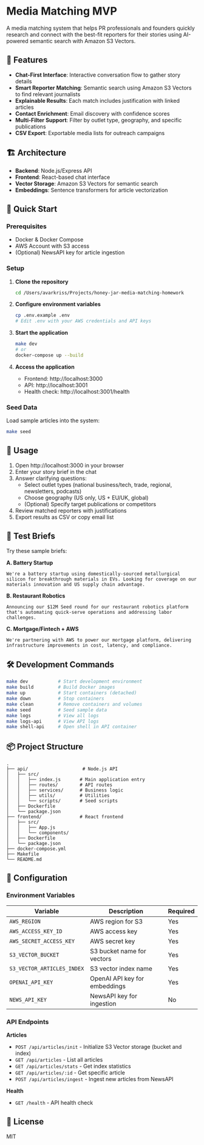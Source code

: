 # Media Matching MVP

A media matching system that helps PR professionals and founders quickly research and connect with the best-fit reporters for their stories using AI-powered semantic search with Amazon S3 Vectors.

## 🎯 Features

- **Chat-First Interface**: Interactive conversation flow to gather story details
- **Smart Reporter Matching**: Semantic search using Amazon S3 Vectors to find relevant journalists
- **Explainable Results**: Each match includes justification with linked articles
- **Contact Enrichment**: Email discovery with confidence scores
- **Multi-Filter Support**: Filter by outlet type, geography, and specific publications
- **CSV Export**: Exportable media lists for outreach campaigns

## 🏗️ Architecture

- **Backend**: Node.js/Express API
- **Frontend**: React-based chat interface
- **Vector Storage**: Amazon S3 Vectors for semantic search
- **Embeddings**: Sentence transformers for article vectorization

## 🚀 Quick Start

### Prerequisites

- Docker & Docker Compose
- AWS Account with S3 access
- (Optional) NewsAPI key for article ingestion

### Setup

1. **Clone the repository**
   ```bash
   cd /Users/avarkriss/Projects/honey-jar-media-matching-homework
   ```

2. **Configure environment variables**
   ```bash
   cp .env.example .env
   # Edit .env with your AWS credentials and API keys
   ```

3. **Start the application**
   ```bash
   make dev
   # or
   docker-compose up --build
   ```

4. **Access the application**
   - Frontend: http://localhost:3000
   - API: http://localhost:3001
   - Health check: http://localhost:3001/health

### Seed Data

Load sample articles into the system:
```bash
make seed
```

## 📝 Usage

1. Open http://localhost:3000 in your browser
2. Enter your story brief in the chat
3. Answer clarifying questions:
   - Select outlet types (national business/tech, trade, regional, newsletters, podcasts)
   - Choose geography (US only, US + EU/UK, global)
   - (Optional) Specify target publications or competitors
4. Review matched reporters with justifications
5. Export results as CSV or copy email list

## 🧪 Test Briefs

Try these sample briefs:

**A. Battery Startup**
```
We're a battery startup using domestically-sourced metallurgical silicon for breakthrough materials in EVs. Looking for coverage on our materials innovation and US supply chain advantage.
```

**B. Restaurant Robotics**
```
Announcing our $12M Seed round for our restaurant robotics platform that's automating quick-serve operations and addressing labor challenges.
```

**C. Mortgage/Fintech + AWS**
```
We're partnering with AWS to power our mortgage platform, delivering infrastructure improvements in cost, latency, and compliance.
```

## 🛠️ Development Commands

```bash
make dev           # Start development environment
make build         # Build Docker images
make up            # Start containers (detached)
make down          # Stop containers
make clean         # Remove containers and volumes
make seed          # Seed sample data
make logs          # View all logs
make logs-api      # View API logs
make shell-api     # Open shell in API container
```

## 📦 Project Structure

```
.
├── api/                    # Node.js API
│   ├── src/
│   │   ├── index.js       # Main application entry
│   │   ├── routes/        # API routes
│   │   ├── services/      # Business logic
│   │   ├── utils/         # Utilities
│   │   └── scripts/       # Seed scripts
│   ├── Dockerfile
│   └── package.json
├── frontend/              # React frontend
│   ├── src/
│   │   ├── App.js
│   │   └── components/
│   ├── Dockerfile
│   └── package.json
├── docker-compose.yml
├── Makefile
└── README.md
```

## 🔧 Configuration

### Environment Variables

| Variable | Description | Required |
|----------|-------------|----------|
| `AWS_REGION` | AWS region for S3 | Yes |
| `AWS_ACCESS_KEY_ID` | AWS access key | Yes |
| `AWS_SECRET_ACCESS_KEY` | AWS secret key | Yes |
| `S3_VECTOR_BUCKET` | S3 bucket name for vectors | Yes |
| `S3_VECTOR_ARTICLES_INDEX` | S3 vector index name | Yes |
| `OPENAI_API_KEY` | OpenAI API key for embeddings | Yes |
| `NEWS_API_KEY` | NewsAPI key for ingestion | No |

### API Endpoints

**Articles**
- `POST /api/articles/init` - Initialize S3 Vector storage (bucket and index)
- `GET /api/articles` - List all articles
- `GET /api/articles/stats` - Get index statistics
- `GET /api/articles/:id` - Get specific article
- `POST /api/articles/ingest` - Ingest new articles from NewsAPI

**Health**
- `GET /health` - API health check

## 📄 License

MIT

